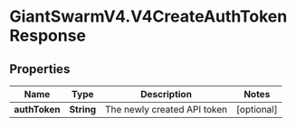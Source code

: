 # GiantSwarmV4.V4CreateAuthTokenResponse

## Properties
Name | Type | Description | Notes
------------ | ------------- | ------------- | -------------
**authToken** | **String** | The newly created API token | [optional] 



